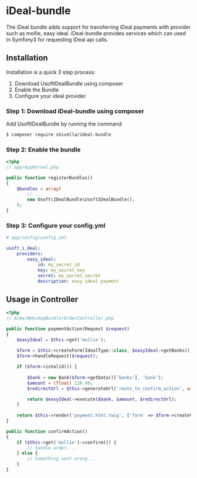 iDeal-bundle
============

The iDeal bundle adds support for transferring iDeal payments with provider such as mollie, easy ideal.
iDeal-bundle provides services which can used in Symfony3 for requesting iDeal api calls.

Installation
------------
Installation is a quick 3 step process:

1. Download UsoftIDealBundle using composer
2. Enable the Bundle
3. Configure your ideal provider


### Step 1: Download iDeal-bundle using composer

Add UsoftIDealBundle by running the command:

``` bash
$ composer require shivella/ideal-bundle
```

### Step 2: Enable the bundle


``` php
<?php
// app/AppKernel.php

public function registerBundles()
{
    $bundles = array(
        // ...
        new Usoft\IDealBundle\UsoftIDealBundle(),
    );
}
```

### Step 3: Configure your config.yml
```yaml
# app/config/config.yml

usoft_i_deal:
    providers:
        easy_ideal:
            id: my_secret_id
            key: my_secret_key
            secret: my_secret_secret
            description: easy ideal payment
```


Usage in Controller
-------------------


``` php
<?php
// Acme/WebshopBundle/OrderController.php

public function paymentAction(Request $request)
{
    $easyIdeal = $this->get('mollie');
    
    $form = $this->createForm(IdealType::class, $easyIdeal->getBanks());
    $form->handleRequest($request);

    if ($form->isValid()) {
        
        $bank = new Bank($form->getData()['banks'], 'bank');
        $amount = (float) 120.99;
        $redirectUrl = $this->generateUrl('route_to_confirm_action', array(), UrlGeneratorInterface::ABSOLUTE_URL);

        return $easyIdeal->execute($bank, $amount, $redirectUrl);
    }
    
    return $this->render('payment.html.twig', ['form' => $form->createView()]);
}

public function confirmAction()
{
    if ($this->get('mollie')->confirm()) {
        // handle order....
    } else {
        // Something went wrong...
    }
}
```

